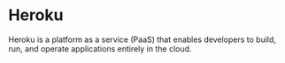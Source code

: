 # Heroku
Heroku is a platform as a service (PaaS) that enables developers to build, run, and operate applications entirely in the cloud.
